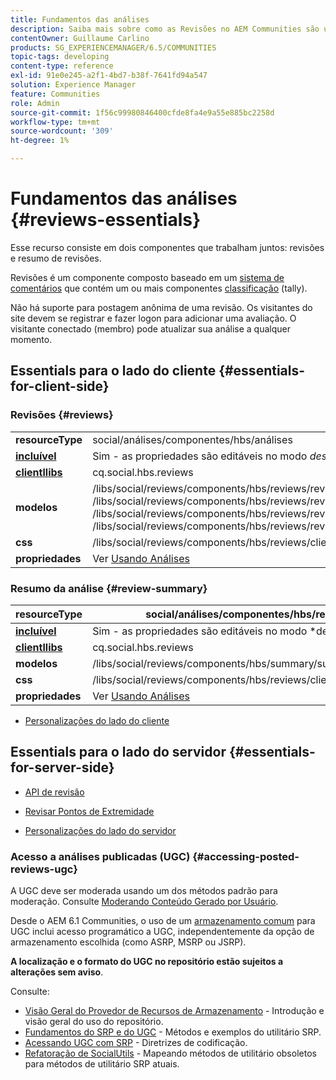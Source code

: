 ```yaml
---
title: Fundamentos das análises
description: Saiba mais sobre como as Revisões no AEM Communities são um componente composto baseado em um sistema de comentários que contém um ou mais componentes de classificação (tally).
contentOwner: Guillaume Carlino
products: SG_EXPERIENCEMANAGER/6.5/COMMUNITIES
topic-tags: developing
content-type: reference
exl-id: 91e0e245-a2f1-4bd7-b38f-7641fd94a547
solution: Experience Manager
feature: Communities
role: Admin
source-git-commit: 1f56c99980846400cfde8fa4e9a55e885bc2258d
workflow-type: tm+mt
source-wordcount: '309'
ht-degree: 1%

---
```


# Fundamentos das análises {#reviews-essentials}

Esse recurso consiste em dois componentes que trabalham juntos: revisões e resumo de revisões.

Revisões é um componente composto baseado em um [sistema de comentários](essentials-comments.md) que contém um ou mais componentes [classificação](rating-basics.md) (tally).

Não há suporte para postagem anônima de uma revisão. Os visitantes do site devem se registrar e fazer logon para adicionar uma avaliação. O visitante conectado (membro) pode atualizar sua análise a qualquer momento.

## Essentials para o lado do cliente {#essentials-for-client-side}

### Revisões {#reviews}

<table>
 <tbody>
  <tr>
   <td> <strong>resourceType</strong></td>
   <td>social/análises/componentes/hbs/análises</td>
  </tr>
  <tr>
   <td> <a href="scf.md#add-or-include-a-communities-component"><strong>incluível</strong></a></td>
   <td>Sim - as propriedades são editáveis no modo <i>design </i></td>
  </tr>
  <tr>
   <td> <a href="client-customize.md#clientlibs-for-scf"><strong>clientllibs</strong></a></td>
   <td>cq.social.hbs.reviews</td>
  </tr>
  <tr>
   <td> <strong>modelos</strong></td>
   <td> /libs/social/reviews/components/hbs/reviews/reviews.hbs<br /> /libs/social/reviews/components/hbs/reviews/review/review.hbs<br /> /libs/social/reviews/components/hbs/reviews/review/status.hbs<br /> /libs/social/reviews/components/hbs/reviews/review/toolbar.hbs</td>
  </tr>
  <tr>
   <td> <strong>css</strong></td>
   <td> /libs/social/reviews/components/hbs/reviews/clientlibs/review.css</td>
  </tr>
  <tr>
   <td><strong>propriedades</strong></td>
   <td>Ver <a href="reviews.md">Usando Análises</a></td>
  </tr>
 </tbody>
</table>

### Resumo da análise {#review-summary}

| **resourceType** | social/análises/componentes/hbs/resumo |
|---|---|
| [**incluível**](scf.md#add-or-include-a-communities-component) | Sim - as propriedades são editáveis no modo *design * |
| [**clientllibs**](client-customize.md#clientlibs-for-scf) | cq.social.hbs.reviews |
| **modelos** | /libs/social/reviews/components/hbs/summary/summary.hbs |
| **css** | /libs/social/reviews/components/hbs/reviews/clientlibs/review.css |
| **propriedades** | Ver [Usando Análises](reviews.md) |

* [Personalizações do lado do cliente](client-customize.md)

## Essentials para o lado do servidor {#essentials-for-server-side}

* [API de revisão](https://developer.adobe.com/experience-manager/reference-materials/6-5/javadoc/com/adobe/cq/social/review/client/api/package-summary.html)

* [Revisar Pontos de Extremidade](https://developer.adobe.com/experience-manager/reference-materials/6-5/javadoc/com/adobe/cq/social/review/client/endpoints/package-summary.html)

* [Personalizações do lado do servidor](server-customize.md)

### Acesso a análises publicadas (UGC) {#accessing-posted-reviews-ugc}

A UGC deve ser moderada usando um dos métodos padrão para moderação.
Consulte [Moderando Conteúdo Gerado por Usuário](moderate-ugc.md).

Desde o AEM 6.1 Communities, o uso de um [armazenamento comum](working-with-srp.md) para UGC inclui acesso programático a UGC, independentemente da opção de armazenamento escolhida (como ASRP, MSRP ou JSRP).

**A localização e o formato do UGC no repositório estão sujeitos a alterações sem aviso**.

Consulte:

* [Visão Geral do Provedor de Recursos de Armazenamento](srp.md) - Introdução e visão geral do uso do repositório.
* [Fundamentos do SRP e do UGC](srp-and-ugc.md) - Métodos e exemplos do utilitário SRP.
* [Acessando UGC com SRP](accessing-ugc-with-srp.md) - Diretrizes de codificação.
* [Refatoração de SocialUtils](socialutils.md) - Mapeando métodos de utilitário obsoletos para métodos de utilitário SRP atuais.
